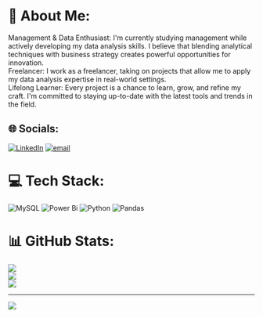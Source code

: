 # 💫 About Me:
Management & Data Enthusiast: I'm currently studying management while actively developing my data analysis skills. I believe that blending analytical techniques with business strategy creates powerful opportunities for innovation.<br>Freelancer: I work as a freelancer, taking on projects that allow me to apply my data analysis expertise in real-world settings.<br>Lifelong Learner: Every project is a chance to learn, grow, and refine my craft. I'm committed to staying up-to-date with the latest tools and trends in the field. <br>


## 🌐 Socials:
[![LinkedIn](https://img.shields.io/badge/LinkedIn-%230077B5.svg?logo=linkedin&logoColor=white)](https://linkedin.com/in/younes-sehanine) [![email](https://img.shields.io/badge/Email-D14836?logo=gmail&logoColor=white)](mailto:sehanine.younes.ys@gmail.com) 

# 💻 Tech Stack:
![MySQL](https://img.shields.io/badge/mysql-4479A1.svg?style=for-the-badge&logo=mysql&logoColor=white) ![Power Bi](https://img.shields.io/badge/power_bi-F2C811?style=for-the-badge&logo=powerbi&logoColor=black) ![Python](https://img.shields.io/badge/python-3670A0?style=for-the-badge&logo=python&logoColor=ffdd54) ![Pandas](https://img.shields.io/badge/pandas-%23150458.svg?style=for-the-badge&logo=pandas&logoColor=white)
# 📊 GitHub Stats:
![](https://github-readme-stats.vercel.app/api?username=Younes-Sehanine&theme=dark&hide_border=false&include_all_commits=false&count_private=false)<br/>
![](https://nirzak-streak-stats.vercel.app/?user=Younes-Sehanine&theme=dark&hide_border=false)<br/>
![](https://github-readme-stats.vercel.app/api/top-langs/?username=Younes-Sehanine&theme=dark&hide_border=false&include_all_commits=false&count_private=false&layout=compact)

---
[![](https://visitcount.itsvg.in/api?id=Younes-Sehanine&icon=0&color=0)](https://visitcount.itsvg.in)

<!-- Proudly created with GPRM ( https://gprm.itsvg.in ) -->
